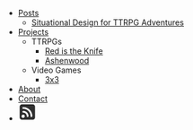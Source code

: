 * [Posts](posts.md)
    * [Situational Design for TTRPG Adventures](posts/situationalDesignForRPGAdventures.md)
* [Projects](projects.md)
    * TTRPGs
        * [Red is the Knife](projects/RitK.md)
        * [Ashenwood](projects/Ashenwood.md)
    * Video Games
        * [3x3](projects/3x3.md)
* [About](about.md)
* [Contact](mailto:levigilbert00@gmail.com)
* [![RSS](images/rss.png)](feed.rss ':ignore')